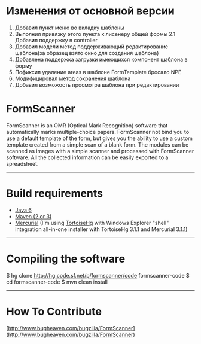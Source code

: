Изменения от основной версии
===

1. Добавил пункт меню во вкладку шаблоны
2. Выполнил привязку этого пункта к лисенеру общей формы
2.1 Добавил поддержку в controller
3. Добавил модели метод поддерживающий редактирование шаблона(за образец взято окно для создания шаблона)
4. Добавлена поддержка загрузки имеющихся компонент шаблона в форму
5. Пофиксил удаление areas в шаблоне FormTemplate бросало NPE
6. Модифицировал метод сохранения шаблона
7. Добавил возможость просмотра шаблона при редактировании


FormScanner
===

FormScanner is an OMR (Optical Mark Recognition) software that automatically marks multiple-choice papers. 
FormScanner not bind you to use a default template of the form, but gives you the ability to use a custom template created from a simple scan of a blank form.
The modules can be scanned as images with a simple scanner and processed with FormScanner software.
All the collected information can be easily exported to a spreadsheet.

---

Build requirements
===

* [Java 6](http://www.oracle.com/technetwork/java/javase/downloads/index.html)
* [Maven (2 or 3)](http://maven.apache.org/)
* [Mercurial](http://mercurial.selenic.com/) (I'm using [TortoiseHg](http://tortoisehg.bitbucket.org/) with Windows Explorer "shell" integration all-in-one installer with TortoiseHg 3.1.1 and Mercurial 3.1.1)

---

Compiling the software
===

$ hg clone http://hg.code.sf.net/p/formscanner/code formscanner-code
$ cd formscanner-code
$ mvn clean install

---

How To Contribute
===

[http://www.bugheaven.com/bugzilla/FormScanner](http://www.bugheaven.com/bugzilla/FormScanner)